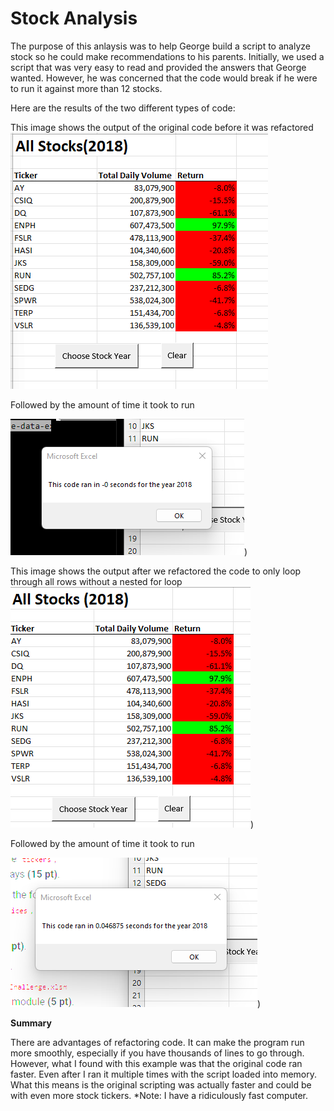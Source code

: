# Stock Analysis 

The purpose of this anlaysis was to help George build a script to analyze stock so he could make recommendations to his parents.  Initially, we used a script that was very easy to read and provided the answers that George wanted.  However, he was concerned that the code would break if he were to run it against more than 12 stocks.

Here are the results of the two different types of code:

This image shows the output of the original code before it was refactored
![All Stock Analysis Output](/Resources/AllStockAnalysis%20Module.png)


Followed by the amount of time it took to run

![All Stock Analysis Time](/Resources/AllStockAnalysis_Time.png))


This image shows the output after we refactored the code to only loop through all rows without a nested for loop
![VBA Challenge Output](/Resources/VBA%20Challenge.png))


Followed by the amount of time it took to run

![VBA Challenge Output](/Resources/VBA%20Challenge_Time.png))


**Summary**

There are advantages of refactoring code.  It can make the program run more smoothly, especially if you have thousands of lines to go through.  However, what I found with this example was that the original code ran faster.  Even after I ran it multiple times with the script loaded into memory.  What this means is the original scripting was actually faster and could be with even more stock tickers.  *Note: I have a ridiculously fast computer.
